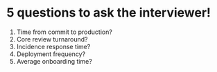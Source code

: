 # 5 questions to ask the interviewer!

1. Time from commit to production?
2. Core review turnaround?
3. Incidence response time?
4. Deployment frequency?
5. Average onboarding time?
